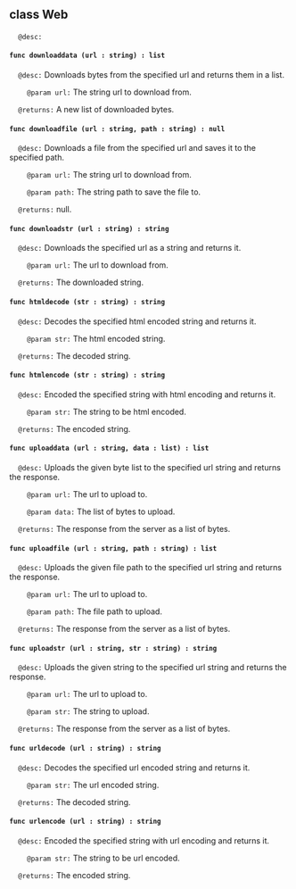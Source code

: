 ## class Web

&nbsp;&nbsp;&nbsp;&nbsp;```@desc:``` 

#### ```func downloaddata (url : string) : list```

&nbsp;&nbsp;&nbsp;&nbsp;```@desc:``` Downloads bytes from the specified url and returns them in a list.

&nbsp;&nbsp;&nbsp;&nbsp;&nbsp;&nbsp;&nbsp;&nbsp;```@param url:``` The string url to download from.

&nbsp;&nbsp;&nbsp;&nbsp;```@returns:``` A new list of downloaded bytes.

#### ```func downloadfile (url : string, path : string) : null```

&nbsp;&nbsp;&nbsp;&nbsp;```@desc:``` Downloads a file from the specified url and saves it to the specified path.

&nbsp;&nbsp;&nbsp;&nbsp;&nbsp;&nbsp;&nbsp;&nbsp;```@param url:``` The string url to download from.

&nbsp;&nbsp;&nbsp;&nbsp;&nbsp;&nbsp;&nbsp;&nbsp;```@param path:``` The string path to save the file to.

&nbsp;&nbsp;&nbsp;&nbsp;```@returns:``` null.

#### ```func downloadstr (url : string) : string```

&nbsp;&nbsp;&nbsp;&nbsp;```@desc:``` Downloads the specified url as a string and returns it.

&nbsp;&nbsp;&nbsp;&nbsp;&nbsp;&nbsp;&nbsp;&nbsp;```@param url:``` The url to download from.

&nbsp;&nbsp;&nbsp;&nbsp;```@returns:``` The downloaded string.

#### ```func htmldecode (str : string) : string```

&nbsp;&nbsp;&nbsp;&nbsp;```@desc:``` Decodes the specified html encoded string and returns it.

&nbsp;&nbsp;&nbsp;&nbsp;&nbsp;&nbsp;&nbsp;&nbsp;```@param str:``` The html encoded string.

&nbsp;&nbsp;&nbsp;&nbsp;```@returns:``` The decoded string.

#### ```func htmlencode (str : string) : string```

&nbsp;&nbsp;&nbsp;&nbsp;```@desc:``` Encoded the specified string with html encoding and returns it.

&nbsp;&nbsp;&nbsp;&nbsp;&nbsp;&nbsp;&nbsp;&nbsp;```@param str:``` The string to be html encoded.

&nbsp;&nbsp;&nbsp;&nbsp;```@returns:``` The encoded string.

#### ```func uploaddata (url : string, data : list) : list```

&nbsp;&nbsp;&nbsp;&nbsp;```@desc:``` Uploads the given byte list to the specified url string and returns the response.

&nbsp;&nbsp;&nbsp;&nbsp;&nbsp;&nbsp;&nbsp;&nbsp;```@param url:``` The url to upload to.

&nbsp;&nbsp;&nbsp;&nbsp;&nbsp;&nbsp;&nbsp;&nbsp;```@param data:``` The list of bytes to upload.

&nbsp;&nbsp;&nbsp;&nbsp;```@returns:``` The response from the server as a list of bytes.

#### ```func uploadfile (url : string, path : string) : list```

&nbsp;&nbsp;&nbsp;&nbsp;```@desc:``` Uploads the given file path to the specified url string and returns the response.

&nbsp;&nbsp;&nbsp;&nbsp;&nbsp;&nbsp;&nbsp;&nbsp;```@param url:``` The url to upload to.

&nbsp;&nbsp;&nbsp;&nbsp;&nbsp;&nbsp;&nbsp;&nbsp;```@param path:``` The file path to upload.

&nbsp;&nbsp;&nbsp;&nbsp;```@returns:``` The response from the server as a list of bytes.

#### ```func uploadstr (url : string, str : string) : string```

&nbsp;&nbsp;&nbsp;&nbsp;```@desc:``` Uploads the given string to the specified url string and returns the response.

&nbsp;&nbsp;&nbsp;&nbsp;&nbsp;&nbsp;&nbsp;&nbsp;```@param url:``` The url to upload to.

&nbsp;&nbsp;&nbsp;&nbsp;&nbsp;&nbsp;&nbsp;&nbsp;```@param str:``` The string to upload.

&nbsp;&nbsp;&nbsp;&nbsp;```@returns:``` The response from the server as a list of bytes.

#### ```func urldecode (url : string) : string```

&nbsp;&nbsp;&nbsp;&nbsp;```@desc:``` Decodes the specified url encoded string and returns it.

&nbsp;&nbsp;&nbsp;&nbsp;&nbsp;&nbsp;&nbsp;&nbsp;```@param str:``` The url encoded string.

&nbsp;&nbsp;&nbsp;&nbsp;```@returns:``` The decoded string.

#### ```func urlencode (url : string) : string```

&nbsp;&nbsp;&nbsp;&nbsp;```@desc:``` Encoded the specified string with url encoding and returns it.

&nbsp;&nbsp;&nbsp;&nbsp;&nbsp;&nbsp;&nbsp;&nbsp;```@param str:``` The string to be url encoded.

&nbsp;&nbsp;&nbsp;&nbsp;```@returns:``` The encoded string.

